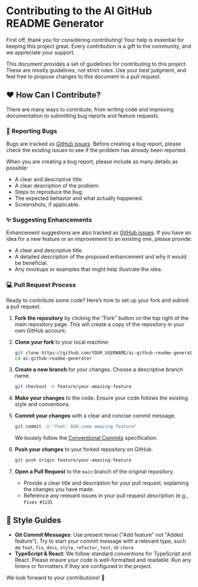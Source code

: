 # Contributing to the AI GitHub README Generator

First off, thank you for considering contributing! Your help is essential for keeping this project great. Every contribution is a gift to the community, and we appreciate your support.

This document provides a set of guidelines for contributing to this project. These are mostly guidelines, not strict rules. Use your best judgment, and feel free to propose changes to this document in a pull request.

## ❤️ How Can I Contribute?

There are many ways to contribute, from writing code and improving documentation to submitting bug reports and feature requests.

### 🐛 Reporting Bugs

Bugs are tracked as [GitHub issues](https://github.com/amarzeus/ai-readme-generator/issues). Before creating a bug report, please check the existing issues to see if the problem has already been reported.

When you are creating a bug report, please include as many details as possible:

-   A clear and descriptive title.
-   A clear description of the problem.
-   Steps to reproduce the bug.
-   The expected behavior and what actually happened.
-   Screenshots, if applicable.

### ✨ Suggesting Enhancements

Enhancement suggestions are also tracked as [GitHub issues](https://github.com/amarzeus/ai-readme-generator/issues). If you have an idea for a new feature or an improvement to an existing one, please provide:

-   A clear and descriptive title.
-   A detailed description of the proposed enhancement and why it would be beneficial.
-   Any mockups or examples that might help illustrate the idea.

### 💻 Pull Request Process

Ready to contribute some code? Here’s how to set up your fork and submit a pull request.

1.  **Fork the repository** by clicking the "Fork" button on the top right of the main repository page. This will create a copy of the repository in your own GitHub account.

2.  **Clone your fork** to your local machine:
    ```bash
    git clone https://github.com/YOUR_USERNAME/ai-github-readme-generator.git
    cd ai-github-readme-generator
    ```

3.  **Create a new branch** for your changes. Choose a descriptive branch name.
    ```bash
    git checkout -b feature/your-amazing-feature
    ```

4.  **Make your changes** to the code. Ensure your code follows the existing style and conventions.

5.  **Commit your changes** with a clear and concise commit message.
    ```bash
    git commit -m "feat: Add some amazing feature"
    ```
    We loosely follow the [Conventional Commits](https://www.conventionalcommits.org/en/v1.0.0/) specification.

6.  **Push your changes** to your forked repository on GitHub.
    ```bash
    git push origin feature/your-amazing-feature
    ```

7.  **Open a Pull Request** to the `main` branch of the original repository.
    - Provide a clear title and description for your pull request, explaining the changes you have made.
    - Reference any relevant issues in your pull request description (e.g., `Fixes #123`).

## 🎨 Style Guides

-   **Git Commit Messages**: Use present tense ("Add feature" not "Added feature"). Try to start your commit message with a relevant type, such as `feat`, `fix`, `docs`, `style`, `refactor`, `test`, or `chore`.
-   **TypeScript & React**: We follow standard conventions for TypeScript and React. Please ensure your code is well-formatted and readable. Run any linters or formatters if they are configured in the project.

We look forward to your contributions! 🎉
